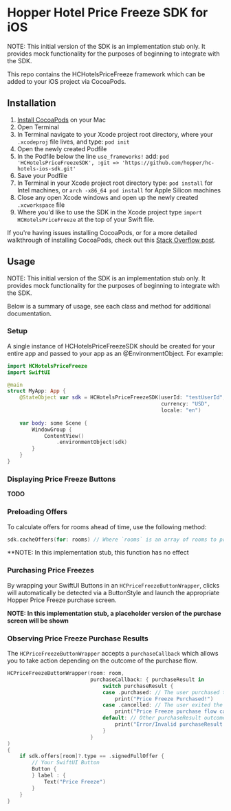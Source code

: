 # Hopper Hotel Price Freeze SDK for iOS
NOTE: This initial version of the SDK is an implementation stub only. It provides mock functionality for the purposes of beginning to integrate with the SDK.

This repo contains the HCHotelsPriceFreeze framework which can be added to your iOS project via CocoaPods.

## Installation
1. [Install CocoaPods](https://guides.cocoapods.org/using/getting-started.html#installation) on your Mac
2. Open Terminal
3. In Terminal navigate to your Xcode project root directory, where your `.xcodeproj` file lives, and type: `pod init`
4. Open the newly created Podfile
5. In the Podfile below the line `use_frameworks!` add: `pod 'HCHotelsPriceFreezeSDK', :git => 'https://github.com/hopper/hc-hotels-ios-sdk.git'`
6. Save your Podfile
7. In Terminal in your Xcode project root directory type: `pod install` for Intel machines, or `arch -x86_64 pod install` for Apple Silicon machines
8. Close any open Xcode windows and open up the newly created `.xcworkspace` file
9. Where you'd like to use the SDK in the Xcode project type `import HCHotelsPriceFreeze` at the top of your Swift file.

If you're having issues installing CocoaPods, or for a more detailed walkthrough of installing CocoaPods, check out this [Stack Overflow post](https://stackoverflow.com/questions/20755044/how-do-i-install-cocoapods).

## Usage
NOTE: This initial version of the SDK is an implementation stub only. It provides mock functionality for the purposes of beginning to integrate with the SDK.

Below is a summary of usage, see each class and method for additional documentation.

### Setup

A single instance of HCHotelsPriceFreezeSDK should be created for your entire app and passed to your app as an @EnvironmentObject.  For example:

```swift
import HCHotelsPriceFreeze
import SwiftUI

@main
struct MyApp: App {
    @StateObject var sdk = HCHotelsPriceFreezeSDK(userId: "testUserId",
                                                  currency: "USD",
                                                  locale: "en")
                                                  
    var body: some Scene {
        WindowGroup {
            ContentView()
                .environmentObject(sdk)
        }
    }
}
```

### Displaying Price Freeze Buttons

**TODO**

### Preloading Offers

To calculate offers for rooms ahead of time, use the following method:

```swift
sdk.cacheOffers(for: rooms) // Where `rooms` is an array of rooms to preload
```

**NOTE: In this implementation stub, this function has no effect

### Purchasing Price Freezes

By wrapping your SwiftUI Buttons in an `HCPriceFreezeButtonWrapper`, clicks will automatically be detected via a ButtonStyle and launch the appropriate Hopper Price Freeze purchase screen.

**NOTE: In this implementation stub, a placeholder version of the purchase screen will be shown**

### Observing Price Freeze Purchase Results

The `HCPriceFreezeButtonWrapper` accepts a `purchaseCallback` which allows you to take action depending on the outcome of the purchase flow.

```swift
HCPriceFreezeButtonWrapper(room: room,
                           purchaseCallback: { purchaseResult in
                               switch purchaseResult {
                               case .purchased: // The user purchased the price freeze
                                   print("Price Freeze Purchased!")
                               case .cancelled: // The user exited the purchase flow without purchasing
                                   print("Price Freeze purchase flow cancelled")
                               default: // Other purchaseResult outcomes
                                   print("Error/Invalid purchaseResult: \(purchaseResult)")
                               }
                           }
)
{
    if sdk.offers[room]?.type == .signedFullOffer {
        // Your SwiftUI Button
        Button {
        } label : {
            Text("Price Freeze")
        }
    }
}
```
